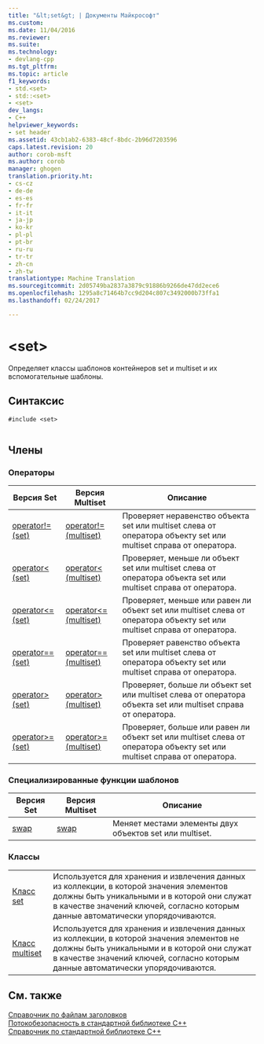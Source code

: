 ```yaml
---
title: "&lt;set&gt; | Документы Майкрософт"
ms.custom: 
ms.date: 11/04/2016
ms.reviewer: 
ms.suite: 
ms.technology:
- devlang-cpp
ms.tgt_pltfrm: 
ms.topic: article
f1_keywords:
- std.<set>
- std::<set>
- <set>
dev_langs:
- C++
helpviewer_keywords:
- set header
ms.assetid: 43cb1ab2-6383-48cf-8bdc-2b96d7203596
caps.latest.revision: 20
author: corob-msft
ms.author: corob
manager: ghogen
translation.priority.ht:
- cs-cz
- de-de
- es-es
- fr-fr
- it-it
- ja-jp
- ko-kr
- pl-pl
- pt-br
- ru-ru
- tr-tr
- zh-cn
- zh-tw
translationtype: Machine Translation
ms.sourcegitcommit: 2d05749ba2837a3879c91886b9266de47dd2ece6
ms.openlocfilehash: 1295a8c71464b7cc9d204c807c3492000b73ffa1
ms.lasthandoff: 02/24/2017

---
```

# <a name="ltsetgt"></a>&lt;set&gt;
Определяет классы шаблонов контейнеров set и multiset и их вспомогательные шаблоны.  
  
## <a name="syntax"></a>Синтаксис  
  
```  
#include <set>  
  
```  
  
## <a name="members"></a>Члены  
  
### <a name="operators"></a>Операторы  
  
|Версия Set|Версия Multiset|Описание|  
|-----------------|----------------------|-----------------|  
|[operator!= (set)](../standard-library/set-operators.md#operator_neq)|[operator!= (multiset)](../standard-library/set-operators.md#operator_neq)|Проверяет неравенство объекта set или multiset слева от оператора объекту set или multiset справа от оператора.|  
|[operator< (set)](../standard-library/set-operators.md#operator_lt_)|[operator< (multiset)](../standard-library/set-operators.md#operator_lt_)|Проверяет, меньше ли объект set или multiset слева от оператора объекта set или multiset справа от оператора.|  
|[operator<= (set)](../standard-library/set-operators.md#operator_lt__eq)|[operator\<= (multiset)](../standard-library/set-operators.md#operator_lt__eq)|Проверяет, меньше или равен ли объект set или multiset слева от оператора объекту set или multiset справа от оператора.|  
|[operator== (set)](../standard-library/set-operators.md#operator_eq_eq)|[operator== (multiset)](../standard-library/set-operators.md#operator_eq_eq)|Проверяет равенство объекта set или multiset слева от оператора объекту set или multiset справа от оператора.|  
|[operator> (set)](../standard-library/set-operators.md#operator_gt_)|[operator> (multiset)](../standard-library/set-operators.md#operator_gt_)|Проверяет, больше ли объект set или multiset слева от оператора объекта set или multiset справа от оператора.|  
|[operator>= (set)](../standard-library/set-operators.md#operator_gt__eq)|[operator>= (multiset)](../standard-library/set-operators.md#operator_gt__eq)|Проверяет, больше или равен ли объект set или multiset слева от оператора объекту set или multiset справа от оператора.|  
  
### <a name="specialized-template-functions"></a>Специализированные функции шаблонов  
  
|Версия Set|Версия Multiset|Описание|  
|-----------------|----------------------|-----------------|  
|[swap](../standard-library/set-functions.md#swap)|[swap](../standard-library/set-functions.md#swap)|Меняет местами элементы двух объектов set или multiset.|  
  
### <a name="classes"></a>Классы  
  
|||  
|-|-|  
|[Класс set](../standard-library/set-class.md)|Используется для хранения и извлечения данных из коллекции, в которой значения элементов должны быть уникальными и в которой они служат в качестве значений ключей, согласно которым данные автоматически упорядочиваются.|  
|[Класс multiset](../standard-library/multiset-class.md)|Используется для хранения и извлечения данных из коллекции, в которой значения элементов не должны быть уникальными и в которой они служат в качестве значений ключей, согласно которым данные автоматически упорядочиваются.|  
  
## <a name="see-also"></a>См. также  
 [Справочник по файлам заголовков](../standard-library/cpp-standard-library-header-files.md)   
 [Потокобезопасность в стандартной библиотеке C++](../standard-library/thread-safety-in-the-cpp-standard-library.md)   
 [Справочник по стандартной библиотеке C++](../standard-library/cpp-standard-library-reference.md)




